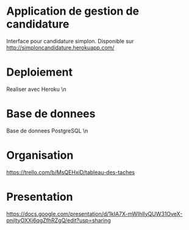 # Application de gestion de candidature
Interface pour candidature simplon. 
Disponible sur http://simploncandidature.herokuapp.com/

# Deploiement
Realiser avec Heroku \n

# Base de donnees
Base de donnees PostgreSQL \n

# Organisation
https://trello.com/b/MsQEHxiD/tableau-des-taches 

# Presentation
https://docs.google.com/presentation/d/1kIA7X-mWIhlIyQUW31OveX-pnjItyOXXj6qgZfhRZgQ/edit?usp=sharing
